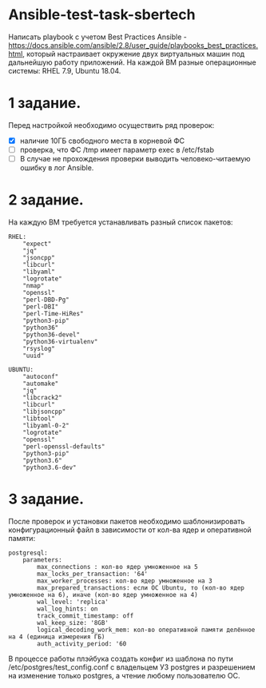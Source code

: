 # Ansible-test-task-sbertech

Написать playbook с учетом Best Practices Ansible - https://docs.ansible.com/ansible/2.8/user_guide/playbooks_best_practices.html, который настраивает окружение двух виртуальных машин под дальнейшую работу приложений.
На каждой ВМ разные операционные системы: RHEL 7.9, Ubuntu 18.04.

# 1 задание.

Перед настройкой необходимо осуществить ряд проверок:

- [x] наличие 10ГБ свободного места в корневой ФС
- [ ] проверка, что ФС /tmp имеет параметр exec в /etc/fstab
- [ ] В случае не прохождения проверки выводить человеко-читаемую ошибку в лог Ansible.

# 2 задание.

На каждую ВМ требуется устанавливать разный список пакетов:

```
RHEL:
    "expect"
    "jq"
    "jsoncpp"
    "libcurl"
    "libyaml"
    "logrotate"
    "nmap"
    "openssl"
    "perl-DBD-Pg"
    "perl-DBI"
    "perl-Time-HiRes"
    "python3-pip"
    "python36"
    "python36-devel"
    "python36-virtualenv"
    "rsyslog"
    "uuid"
    
UBUNTU:
    "autoconf"
    "automake"
    "jq"
    "libcrack2"
    "libcurl"
    "libjsoncpp"
    "libtool"
    "libyaml-0-2"
    "logrotate"
    "openssl"
    "perl-openssl-defaults"
    "python3-pip"
    "python3.6"
    "python3.6-dev"
```

# 3 задание.

После проверок и установки пакетов необходимо шаблонизировать конфигурационный файл в зависимости от кол-ва ядер и оперативной памяти:

```
postgresql: 
    parameters: 
        max_connections : кол-во ядер умноженное на 5 
        max_locks_per_transaction: '64' 
        max_worker_processes: кол-во ядер умноженное на 3 
        max_prepared_transactions: если ОС Ubuntu, то (кол-во ядер умноженное на 6), иначе (кол-во ядер умноженное на 4) 
        wal_level: 'replica' 
        wal_log_hints: on 
        track_commit_timestamp: off 
        wal_keep_size: '8GB' 
        logical_decoding_work_mem: кол-во оперативной памяти делённое на 4 (единица измерения ГБ) 
        auth_activity_period: '60
```
В процессе работы плэйбука создать конфиг из шаблона по пути /etc/postgres/test_config.conf с владельцем УЗ postgres и разрешением на изменение только postgres, а чтение любому пользователю ОС.